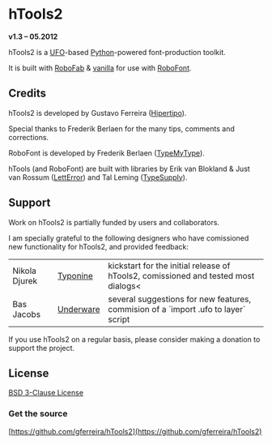 hTools2
=======

**v1.3 – 05.2012**

hTools2 is a [UFO](http://unifiedfontobject.org/)-based [Python](http://python.org/)-powered font-production toolkit.

It is built with [RoboFab](http://robofag.org) & [vanilla](http://code.typesupply.com/wiki/Vanilla) for use with [RoboFont](http://robofont.com/).


Credits
-------

hTools2 is developed by Gustavo Ferreira ([Hipertipo](http://hipertipo.com)).

Special thanks to Frederik Berlaen for the many tips, comments and corrections.

RoboFont is developed by Frederik Berlaen ([TypeMyType](http://typemytype.com)).

hTools (and RoboFont) are built with libraries by Erik van Blokland & Just van Rossum ([LettError](http://letterror.com)) and Tal Leming ([TypeSupply](http://typesupply.com)).


Support
-------

Work on hTools2 is partially funded by users and collaborators.

I am specially grateful to the following designers who have comissioned new functionality for hTools2, and provided feedback:

<table>
<tr>
<td>Nikola Djurek</td>
<td><a href='http://typonine.com/'>Typonine</a></td>
<td>kickstart for the initial release of hTools2, comissioned and tested most dialogs<</td>
</tr>
<tr>
<td>Bas Jacobs</td>
<td><a href='http://underware.nl/'>Underware</a></td>
<td>several suggestions for new features, commision of a `import .ufo to layer` script</td>
</tr>
</table>

If you use hTools2 on a regular basis, please consider making a donation to support the project.


License
-------

[BSD 3-Clause License](http://www.opensource.org/licenses/BSD-3-Clause)


### Get the source

[https://github.com/gferreira/hTools2](https://github.com/gferreira/hTools2)
